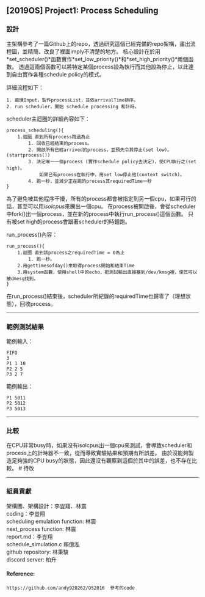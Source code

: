 ﻿<h2>[2019OS] Project1: Process Scheduling</h2>

<h3>設計</h3>

<p>主架構參考了一篇Github上的repo，透過研究這個已經完備的repo架構，畫出流程圖，並精簡、改良了裡面imply不清楚的地方。
核心設計在於用*set_scheduler()*函數實作*set_low_priority()*和*set_high_priority()*兩個函數。
透過這兩個函數可以將特定某個process設為執行而其他設為停止，以此達到自由實作各種schedule policy的模式。</p>

詳細流程如下：

	1. 處理Input，製作processList，並依arrivalTime排序。
	2. run scheduler，開始 schedule processing 和計時。

scheduler主迴圈的詳細內容如下：

	process_scheduling(){
		1.迴圈 直到所有process跑過為止
			1. 回收已經結束的process。
			2. 開啟所有已經arrived的process，並預先令其停止(set low)。 (startprocess()) 
			3. 決定唯一一個process (實作schedule policy去決定)，使CPU執行之(set high)。
				如果已有process在執行中，用set low停止他(context switch)。
			4. 跑一秒，並減少正在跑的process其requiredTime一秒
	}
為了避免被其他程序干擾，所有的process都會被指定到另一個cpu，如果可行的話，甚至可以用*isolcpus*來騰出一個cpu。
在process被開啟後，會從scheduler中fork()出一個process，並在新的process中執行run_process()這個函數。
只有被set high的process會跟著scheduler的時鐘跑。

run_process()內容：

	run_process(){
		1.迴圈 直到該process之requiredTime = 0為止
			1. 跑一秒。
		2.用gettimesofday()來取得process開始和結束Time
		3.用system函數，使用shell中的echo，把測試輸出直接塞到/dev/kmsg裡，使其可以被dmesg找到。
	}
		
在run_process()結束後，scheduler所紀錄的requiredTime也歸零了（理想狀態），回收process。

---
<h3>範例測試結果</h3>

範例輸入：

	FIFO
	3
	P1 1 10
	P2 2 5
	P3 2 7

範例輸出：

	P1 5011
	P2 5012
	P3 5013

---
<h3>比較</h3>

在CPU非常busy時，如果沒有isolcpus出一個cpu來測試，會導致scheduler和process上的計時器不一致，從而導致實驗結果和預期有所誤差。
由於沒能夠製造足夠強的CPU busy的狀態，因此還沒有觀察到這個於其中的誤差，也不存在比較。 # 待改

---
<h3>組員貢獻</h3>

架構圖、架構設計：李豈翔、林震  
coding：李豈翔  
scheduling emulation function: 林震  
next_process function: 林震  
report.md：李豈翔  
schedule_simulation.c 賴億泓  
github repository: 林秉駿  
discord server: 柏升

<h4>Reference:</h4>

	https://github.com/andy920262/OS2016  參考的code
